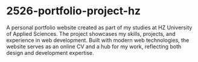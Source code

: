 # 2526-portfolio-project-hz
A personal portfolio website created as part of my studies at HZ University of Applied Sciences. The project showcases my skills, projects, and experience in web development. Built with modern web technologies, the website serves as an online CV and a hub for my work, reflecting both design and development expertise.
